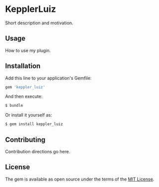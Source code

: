 # KepplerLuiz
Short description and motivation.

## Usage
How to use my plugin.

## Installation
Add this line to your application's Gemfile:

```ruby
gem 'keppler_luiz'
```

And then execute:
```bash
$ bundle
```

Or install it yourself as:
```bash
$ gem install keppler_luiz
```

## Contributing
Contribution directions go here.

## License
The gem is available as open source under the terms of the [MIT License](https://opensource.org/licenses/MIT).

